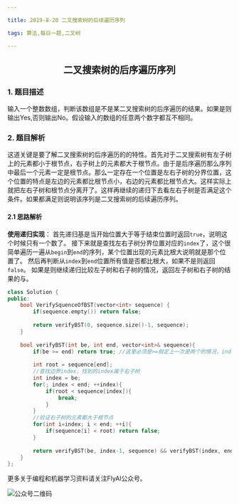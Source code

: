 ```yaml
---

title: 2019-8-20 二叉搜索树的后续遍历序列

tags: 算法,每日一题,二叉树

---
```



## <center> 二叉搜索树的后序遍历序列 </center>

### 1. 题目描述
输入一个整数数组，判断该数组是不是某二叉搜索树的后序遍历的结果。如果是则输出Yes,否则输出No。假设输入的数组的任意两个数字都互不相同。

### 2. 题目解析
这道关键是要了解二叉搜索树的后序遍历的的特性。首先对于二叉搜索树有左子树上的元素都小于根节点，右子树上的元素都大于根节点。由于是后序遍历那么序列中最后一个元素一定是根节点。那么一定存在一个位置是左右子树的分界位置，这个位置的特点是左边的元素都比根节点小，右边的元素都比根节点大。这样实际上就把左右子树和根节点分离开了。这样再继续的递归下去看左右子树是否满足这个条件。如果都满足则说明该序列是二叉搜索树的后续遍历序列。

#### 2.1 思路解析
**使用递归实现**：
首先递归基是当开始位置大于等于结束位置时返回`true`，说明这个时候只有一个数了。
接下来就是查找左右子树分界位置对应的`index`了，这个很简单遍历一遍从`begin`到`end`的序列，某个位置出现的元素比根大说明就是那个位置了。
然后再判断从`index`到`end`位置所有值是否都比根大，如果不是则返回`false`。
如果是则继续递归比较左子树和右子树的情况，返回左子树和右子树的结果的与。

```C++
class Solution {
public:
    bool VerifySquenceOfBST(vector<int> sequence) {
        if(sequence.empty()) return false;
        
        return verifyBST(0, sequence.size()-1, sequence);
    }
    
    bool verifyBST(int be, int end, vector<int>& sequence){
        if(be >= end) return true; //这里必须是>=假定上一次是两个的情况，index=end，在右子树那边有index>end-1
        
        int root = sequence[end];
        //查找边界index，找到的index属于右子树
        int index = be;
        for(; index < end; ++index){
            if(root < sequence[index]){
                break;
            }
        }
        //验证右子树的元素都大于根节点
        for(int i=index; i < end; ++i){
            if(sequence[i] < root) return false;
        }
        
        return verifyBST(be, index-1, sequence) && verifyBST(index, end-1, sequence);
    }
};
```

更多关于编程和机器学习资料请关注FlyAI公众号。

![公众号二维码][1]

[1]: http://pwfic6399.bkt.clouddn.com/wechat/%E5%BE%AE%E4%BF%A1%E5%85%AC%E4%BC%97%E5%8F%B7%E4%BA%8C%E7%BB%B4%E7%A0%81.jpg